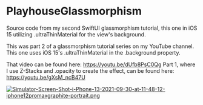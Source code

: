 # PlayhouseGlassmorphism
Source code from my second SwiftUI glassmorphism tutorial, this one in iOS 15 utilizing .ultraThinMaterial for the view's background.

This was part 2 of a glassmorphism tutorial series on my YouTube channel. This one uses iOS 15's .ultraThinMaterial in the .background property. 

That video can be found here: https://youtu.be/dUfb8PsC0Qg
Part 1, where I use Z-Stacks and .opacity to create the effect, can be found here: https://youtu.be/gXsM_ncB47U

[![Simulator-Screen-Shot-i-Phone-13-2021-09-30-at-11-48-12-iphone12promaxgraphite-portrait.png](https://i.postimg.cc/63V4WHmT/Simulator-Screen-Shot-i-Phone-13-2021-09-30-at-11-48-12-iphone12promaxgraphite-portrait.png)](https://postimg.cc/R6FZGT9z)
